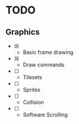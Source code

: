 # TODO

## Graphics
 - [x] - Basic frame drawing
 - [x] - Draw commands
 - [ ] - Tilesets
 - [ ] - Sprites
 - [ ] - Collision
 - [ ] - Software Scrolling

